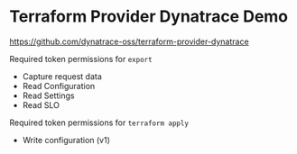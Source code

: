 # Terraform Provider Dynatrace Demo

https://github.com/dynatrace-oss/terraform-provider-dynatrace

Required token permissions for `export`

- Capture request data
- Read Configuration
- Read Settings
- Read SLO

Required token permissions for `terraform apply`

- Write configuration (v1)